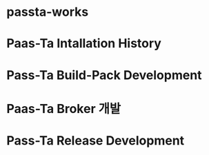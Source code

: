 # passta-works

# Paas-Ta Intallation History 

# Pass-Ta Build-Pack Development

# Paas-Ta Broker 개발

# Pass-Ta Release Development
